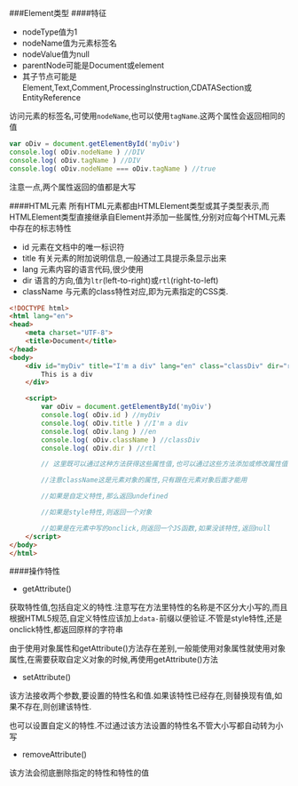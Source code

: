 ###Element类型
####特征
- nodeType值为1
- nodeName值为元素标签名
- nodeValue值为null
- parentNode可能是Document或element
- 其子节点可能是Element,Text,Comment,ProcessingInstruction,CDATASection或EntityReference

访问元素的标签名,可使用`nodeName`,也可以使用`tagName`.这两个属性会返回相同的值

```javascript
var oDiv = document.getElementById('myDiv')
console.log( oDiv.nodeName ) //DIV
console.log( oDiv.tagName ) //DIV
console.log( oDiv.nodeName === oDiv.tagName ) //true
```

注意一点,两个属性返回的值都是大写

####HTML元素
所有HTML元素都由HTMLElement类型或其子类型表示,而HTMLElement类型直接继承自Element并添加一些属性,分别对应每个HTML元素中存在的标志特性

- id 元素在文档中的唯一标识符
- title 有关元素的附加说明信息,一般通过工具提示条显示出来
- lang 元素内容的语言代码,很少使用
- dir 语言的方向,值为`ltr`(left-to-right)或`rtl`(right-to-left)
- className 与元素的class特性对应,即为元素指定的CSS类.

```html
<!DOCTYPE html>
<html lang="en">
<head>
    <meta charset="UTF-8">
    <title>Document</title>
</head>
<body>
    <div id="myDiv" title="I'm a div" lang="en" class="classDiv" dir="rtl">
        This is a div
    </div>

    <script>
        var oDiv = document.getElementById('myDiv')
        console.log( oDiv.id ) //myDiv
        console.log( oDiv.title ) //I'm a div
        console.log( oDiv.lang ) //en
        console.log( oDiv.className ) //classDiv
        console.log( oDiv.dir ) //rtl

        // 这里既可以通过这种方法获得这些属性值,也可以通过这些方法添加或修改属性值

        //注意className这是元素对象的属性,只有跟在元素对象后面才能用

        //如果是自定义特性,那么返回undefined

        //如果是style特性,则返回一个对象

        //如果是在元素中写的onclick,则返回一个JS函数,如果没该特性,返回null
    </script>
</body>
</html>
```

####操作特性
- getAttribute()

获取特性值,包括自定义的特性.注意写在方法里特性的名称是不区分大小写的,而且根据HTML5规范,自定义特性应该加上`data-`前缀以便验证.不管是style特性,还是onclick特性,都返回原样的字符串

由于使用对象属性和getAttribute()方法存在差别,一般能使用对象属性就使用对象属性,在需要获取自定义对象的时候,再使用getAttribute()方法

- setAttribute()

该方法接收两个参数,要设置的特性名和值.如果该特性已经存在,则替换现有值,如果不存在,则创建该特性.

也可以设置自定义的特性.不过通过该方法设置的特性名不管大小写都自动转为小写

- removeAttribute()

该方法会彻底删除指定的特性和特性的值
